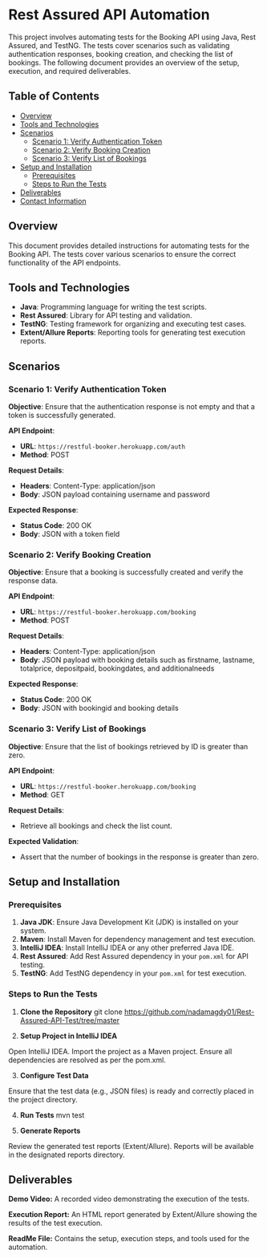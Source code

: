 # Rest Assured API Automation

This project involves automating tests for the Booking API using Java, Rest Assured, and TestNG. The tests cover scenarios such as validating authentication responses, booking creation, and checking the list of bookings. The following document provides an overview of the setup, execution, and required deliverables.

## Table of Contents

- [Overview](#overview)
- [Tools and Technologies](#tools-and-technologies)
- [Scenarios](#scenarios)
    - [Scenario 1: Verify Authentication Token](#scenario-1-verify-authentication-token)
    - [Scenario 2: Verify Booking Creation](#scenario-2-verify-booking-creation)
    - [Scenario 3: Verify List of Bookings](#scenario-3-verify-list-of-bookings)
- [Setup and Installation](#setup-and-installation)
    - [Prerequisites](#prerequisites)
    - [Steps to Run the Tests](#steps-to-run-the-tests)
- [Deliverables](#deliverables)
- [Contact Information](#contact-information)

## Overview

This document provides detailed instructions for automating tests for the Booking API. The tests cover various scenarios to ensure the correct functionality of the API endpoints.

## Tools and Technologies

- **Java**: Programming language for writing the test scripts.
- **Rest Assured**: Library for API testing and validation.
- **TestNG**: Testing framework for organizing and executing test cases.
- **Extent/Allure Reports**: Reporting tools for generating test execution reports.

## Scenarios

### Scenario 1: Verify Authentication Token

**Objective**: Ensure that the authentication response is not empty and that a token is successfully generated.

**API Endpoint**:
- **URL**: `https://restful-booker.herokuapp.com/auth`
- **Method**: POST

**Request Details**:
- **Headers**: Content-Type: application/json
- **Body**: JSON payload containing username and password

**Expected Response**:
- **Status Code**: 200 OK
- **Body**: JSON with a token field

### Scenario 2: Verify Booking Creation

**Objective**: Ensure that a booking is successfully created and verify the response data.

**API Endpoint**:
- **URL**: `https://restful-booker.herokuapp.com/booking`
- **Method**: POST

**Request Details**:
- **Headers**: Content-Type: application/json
- **Body**: JSON payload with booking details such as firstname, lastname, totalprice, depositpaid, bookingdates, and additionalneeds

**Expected Response**:
- **Status Code**: 200 OK
- **Body**: JSON with bookingid and booking details

### Scenario 3: Verify List of Bookings

**Objective**: Ensure that the list of bookings retrieved by ID is greater than zero.

**API Endpoint**:
- **URL**: `https://restful-booker.herokuapp.com/booking`
- **Method**: GET

**Request Details**:
- Retrieve all bookings and check the list count.

**Expected Validation**:
- Assert that the number of bookings in the response is greater than zero.

## Setup and Installation

### Prerequisites

1. **Java JDK**: Ensure Java Development Kit (JDK) is installed on your system.
2. **Maven**: Install Maven for dependency management and test execution.
3. **IntelliJ IDEA**: Install IntelliJ IDEA or any other preferred Java IDE.
4. **Rest Assured**: Add Rest Assured dependency in your `pom.xml` for API testing.
5. **TestNG**: Add TestNG dependency in your `pom.xml` for test execution.

### Steps to Run the Tests

1. **Clone the Repository**
   git clone <https://github.com/nadamagdy01/Rest-Assured-API-Test/tree/master>

2. **Setup Project in IntelliJ IDEA**

Open IntelliJ IDEA.
Import the project as a Maven project.
Ensure all dependencies are resolved as per the pom.xml.

3. **Configure Test Data**

Ensure that the test data (e.g., JSON files) is ready and correctly placed in the project directory.

4. **Run Tests**
mvn test

5. **Generate Reports**

Review the generated test reports (Extent/Allure).
Reports will be available in the designated reports directory.
## Deliverables
**Demo Video:** A recorded video demonstrating the execution of the tests.

**Execution Report:** An HTML report generated by Extent/Allure showing the results of the test execution.

**ReadMe File:** Contains the setup, execution steps, and tools used for the automation.
